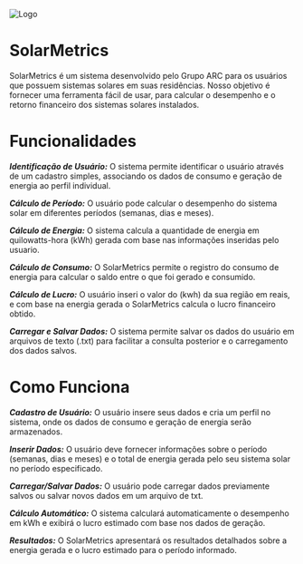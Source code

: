 
 ![Logo](https://cdn.discordapp.com/attachments/1116706891779813480/1300794330042204220/logo.jpg)
 # SolarMetrics 
 SolarMetrics é um sistema desenvolvido pelo Grupo ARC para os usuários que possuem sistemas solares em suas residências. Nosso objetivo é fornecer uma ferramenta fácil de usar, para calcular o desempenho e o retorno financeiro dos sistemas solares instalados.

# Funcionalidades
***Identificação de Usuário:*** O sistema permite identificar o usuário através de um cadastro simples, associando os dados de consumo e geração de energia ao perfil individual.

***Cálculo de Período:*** O usuário pode calcular o desempenho do sistema solar em diferentes períodos (semanas, dias e meses).

***Cálculo de Energia:*** O sistema calcula a quantidade de energia em quilowatts-hora (kWh) gerada com base nas informações inseridas pelo usuario.

***Cálculo de Consumo:*** O SolarMetrics permite o registro do consumo de energia para calcular o saldo entre o que foi gerado e consumido.

***Cálculo de Lucro:*** O usuário inseri o valor do (kwh) da sua região em reais, e com base na energia gerada o SolarMetrics calcula o lucro financeiro obtido.

***Carregar e Salvar Dados:*** O sistema permite salvar os dados do usuário em arquivos de texto (.txt) para facilitar a consulta posterior e o carregamento dos dados salvos.

# Como Funciona
***Cadastro de Usuário:*** O usuário insere seus dados e cria um perfil no sistema, onde os dados de consumo e geração de energia serão armazenados.

***Inserir Dados:*** O usuário deve fornecer informações sobre o período (semanas, dias e meses) e o total de energia gerada pelo seu sistema solar no período especificado. 

***Carregar/Salvar Dados:*** O usuário pode carregar dados previamente salvos ou salvar novos dados em um arquivo de txt.

***Cálculo Automático:*** O sistema calculará automaticamente o desempenho em kWh e exibirá o lucro estimado com base nos dados de geração.

***Resultados:*** O SolarMetrics apresentará os resultados detalhados sobre a energia gerada e o lucro estimado para o período informado.
